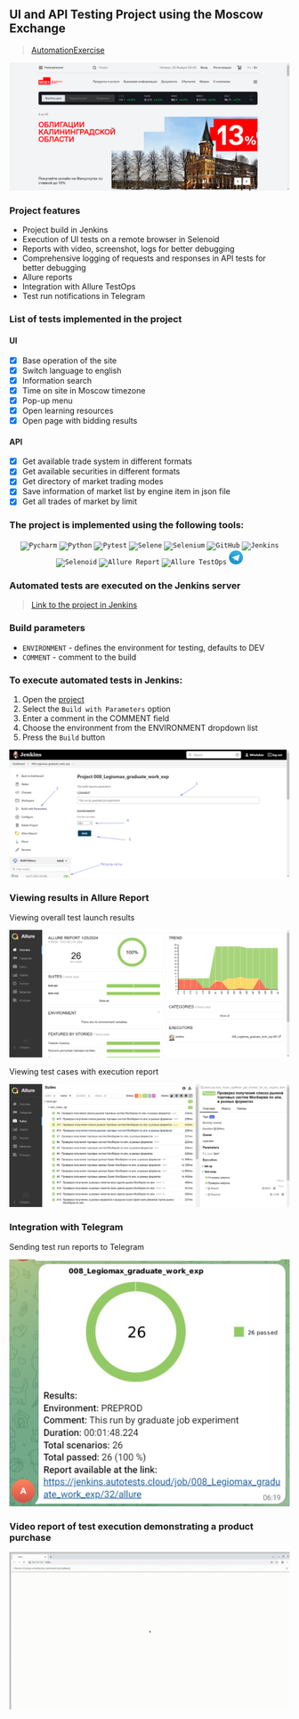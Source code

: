 ## UI and API Testing Project using the Moscow Exchange

> <a target="_blank" href="https://www.moex.com/">AutomationExercise</a>

![This is an image](images/screenshots/MOEX_site.png)

### Project features

- Project build in Jenkins
- Execution of UI tests on a remote browser in Selenoid
- Reports with video, screenshot, logs for better debugging
- Comprehensive logging of requests and responses in API tests for better debugging
- Allure reports
- Integration with Allure TestOps
- Test run notifications in Telegram

### List of tests implemented in the project

#### UI

- [x] Base operation of the site
- [x] Switch language to english
- [x] Information search
- [x] Time on site in Moscow timezone 
- [x] Pop-up menu
- [x] Open learning resources
- [x] Open page with bidding results

#### API

- [x] Get available trade system in different formats
- [x] Get available securities in different formats
- [x] Get directory of market trading modes
- [x] Save information of market list by engine item in json file
- [x] Get all trades of market by limit

### The project is implemented using the following tools:

<p  align="center">
  <code><img width="5%" title="Pycharm" src="https://github.com/shadowkatja/qa_guru_moex_exp/blob/master/images/icons/pycharm.png"></code>
  <code><img width="5%" title="Python" src="https://github.com/shadowkatja/qa_guru_moex_exp/blob/master/images/icons/python.png"></code>
  <code><img width="5%" title="Pytest" src="https://github.com/shadowkatja/qa_guru_moex_exp/blob/master/images/icons/pytest.png"></code>
  <code><img width="5%" title="Selene" src="https://github.com/shadowkatja/qa_guru_moex_exp/blob/master/images/icons/selene.png"></code>
  <code><img width="5%" title="Selenium" src="https://github.com/shadowkatja/qa_guru_moex_exp/blob/master/images/icons/selenium.png"></code>
  <code><img width="5%" title="GitHub" src="https://github.com/shadowkatja/qa_guru_moex_exp/blob/master/images/icons/github.png"></code>
  <code><img width="5%" title="Jenkins" src="https://github.com/shadowkatja/qa_guru_moex_exp/blob/master/images/icons/jenkins.png"></code>
  <code><img width="5%" title="Selenoid" src="https://github.com/shadowkatja/qa_guru_moex_exp/blob/master/images/icons/selenoid.png"></code>
  <code><img width="5%" title="Allure Report" src="https://github.com/shadowkatja/qa_guru_moex_exp/blob/master/images/icons/allure.png"></code>
  <code><img width="5%" title="Allure TestOps" src="https://github.com/shadowkatja/qa_guru_moex_exp/blob/master/images/icons/allure_testops.png"></code>
  <code><img width="5%" title="Telegram" src="https://github.com/maximpretorianec/qa_guru_moex_exp/blob/master/images/icons/telegram.png"></code>
</p>

### Automated tests are executed on the Jenkins server
> <a target="_blank" href="https://jenkins.autotests.cloud/job/008_Legiomax_graduate_work_exp/">Link to the project in Jenkins</a>

### Build parameters

* `ENVIRONMENT` - defines the environment for testing, defaults to DEV
* `COMMENT` - comment to the build

### To execute automated tests in Jenkins:

1. Open the <a target="_blank" href="https://jenkins.autotests.cloud/job/008_Legiomax_graduate_work_exp/">project</a>
2. Select the `Build with Parameters` option
3. Enter a comment in the COMMENT field
4. Choose the environment from the ENVIRONMENT dropdown list
6. Press the `Build` button

![This is an image](images/screenshots/jenkins_dash.png)

### Viewing results in Allure Report

Viewing overall test launch results

![This is an image](images/screenshots/allure_report.png)

Viewing test cases with execution report

![This is an image](images/screenshots/allure_test_cases.png)


### Integration with Telegram

Sending test run reports to Telegram

![This is an image](images/screenshots/telegram_report.png)

### Video report of test execution demonstrating a product purchase

![report_gif](images/screenshots/open_new_tab.gif)